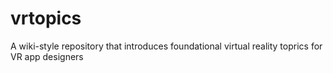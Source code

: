 # vrtopics
A wiki-style repository that introduces foundational virtual reality toprics for VR app designers
